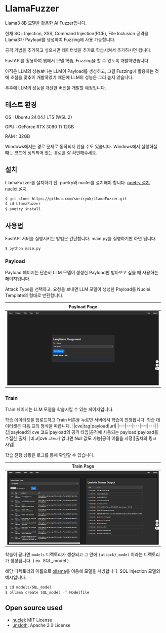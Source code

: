 # LlamaFuzzer
Llama3 8B 모델을 활용한 AI Fuzzer입니다.

현재 SQL Injection, XSS, Command Injection(RCE), File Inclusion 공격을 Llama3가 Payload를 생성하여 Fuzzing에 사용 가능합니다.

공격 기법을 추가하고 싶으시면 데이터셋을 추가로 학습시켜서 추가하시면 됩니다.

FastAPI를 활용하여 웹에서 모델 학습, Fuzzing을 할 수 있도록 개발하였습니다.

아직은 LLM의 성능보다는 LLM이 Payload를 생성하고, 그걸 Fuzzing에 활용하는 것에 초첨을 맞추어 개발하였기 때문에 LLM의 성능은 그리 높지 않습니다.

추후에 LLM의 성능을 개선한 버전을 개발할 예정입니다.

## 테스트 환경
OS : Ubuntu 24.04.1 LTS (WSL 2)

GPU : GeForce RTX 3080 Ti 12GB

RAM : 32GB

Windows에서는 경로 문제로 동작되지 않을 수도 있습니다. Windows에서 실행하실 때는 코드에 정의되어 있는 경로를 잘 확인해주세요.

## 설치
LlamaFuzzer를 설치하기 전, poetry와 nuclei를 설치해야 합니다. [poetry 설치](https://python-poetry.org/docs/) [nuclei 설치](https://github.com/projectdiscovery/nuclei)
```bash
$ git clone https://github.com/suriryuk/LlamaFuzzer.git
$ cd LlamaFuzzer
$ poetry install
```

## 사용법
FastAPI 서버를 실행시키는 방법은 간단합니다. main.py를 실행하기만 하면 됩니다.
```bash
$ python main.py
```
### Payload
Payload 페이지는 단순히 LLM 모델이 생성한 Payload만 받아보고 싶을 때 사용하는 페이지입니다.

Attack Type을 선택하고, 요청을 보내면 LLM 모델이 생성한 Payload를 Nuclei Template의 형태로 반환합니다.

|<b>Payload Page</b>|
|:--:|
|![Payload image](images/payload_page.png)|

### Train
Train 페이지는 LLM 모델을 학습시킬 수 있는 페이지입니다.

학습 데이터셋을 업로드하고 Train 버튼을 누르면 서버에서 학습이 진행됩니다. 학습 데이터셋은 다음 표의 형식을 따릅니다.
||cve|tag|payload|url|
|---|---|---|---|---|
|값|payload의 cve 코드|payload의 공격 타입|공격에 사용되는 payload|payload를 수집한 출처|
|비고|cve 코드가 없다면 Null 값도 가능|공격 이름을 지정||출처의 링크 사입|

학습 진행 상황은 로그를 통해 확인할 수 있습니다.

|<b>Train Page</b>|
|:--:|
|![Train image](images/train_page.png)|

학습이 끝나면 `models` 디렉토리가 생성되고 그 안에 `{attack}_model` 이라는 디렉토리가 생성됩니다. ( ex. SQL_model )

해당 디렉토리의 이름으로 [ollama](https://ollama.com/)를 이용해 모델을 서빙합니다. SQL Injection 모델의 예시입니다.

```bash
$ cd models/SQL_model
$ ollama create SQL_model -f Modelfile
```

## Open source used
- [nuclei](https://github.com/projectdiscovery/nuclei): MIT License
- [unsloth](https://github.com/unsloth/unsloth): Apache 2.0 License